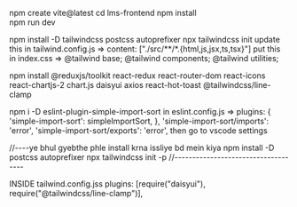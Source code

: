 npm create vite@latest
cd lms-frontend
npm install  
 npm run dev

npm install -D tailwindcss postcss autoprefixer
npx tailwindcss init
update this in tailwind.config.js => content: ["./src/**/*.{html,js,jsx,ts,tsx}"]
put this in index.css => @tailwind base;
                         @tailwind components;
                         @tailwind utilities;

npm install @reduxjs/toolkit react-redux react-router-dom react-icons react-chartjs-2 chart.js daisyui axios react-hot-toast @tailwindcss/line-clamp

npm i -D eslint-plugin-simple-import-sort
in eslint.config.js => plugins: {
                          'simple-import-sort': simpleImportSort,
                       },
                       'simple-import-sort/imports': 'error',
                       'simple-import-sort/exports': 'error',
then go to vscode settings

//----ye bhul gyebthe phle install krna issliye bd mein kiya 
npm install -D postcss autoprefixer
npx tailwindcss init -p
//------------------------------------

INSIDE tailwind.config.jss
 plugins: [require("daisyui"), require("@tailwindcss/line-clamp")],